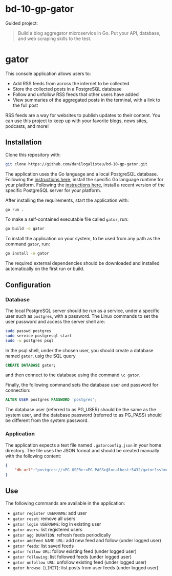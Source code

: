 # bd-10-gp-gator

Guided project:
> Build a blog aggregator microservice in Go. Put your API, database, and web scraping skills to the test.

# gator

This console application allows users to:
* Add RSS feeds from across the internet to be collected
* Store the collected posts in a PostgreSQL database
* Follow and unfollow RSS feeds that other users have added
* View summaries of the aggregated posts in the terminal, with a link to the full post

RSS feeds are a way for websites to publish updates to their content. You can use this project to keep up with your favorite blogs, news sites, podcasts, and more!

## Installation

Clone this repository with:

```bash
git clone https://github.com/danilogalisteu/bd-10-gp-gator.git
```

The application uses the Go language and a local PostgreSQL database.
Following the [instructions here](https://go.dev/doc/install), install the specific Go language runtime for your platform.
Following the [instructions here](https://www.postgresql.org/download/), install a recent version of the specific PostgreSQL server for your platform.

After installing the requirements, start the application with:

```bash
go run .
```

To make a self-contained executable file called `gator`, run:

```bash
go build -o gator
```

To install the application on your system, to be used from any path as the command `gator`, run:

```bash
go install -o gator
```

The required external dependencies should be downloaded and installed automatically on the first run or build.

## Configuration

### Database

The local PostgreSQL server should be run as a service, under a specific user such as `postgres`, with a password.
The Linux commands to set the user password and access the server shell are:
```bash
sudo passwd postgres
sudo service postgresql start
sudo -u postgres psql
```

In the psql shell, under the chosen user, you should create a database named `gator`, usig the SQL query
```sql
CREATE DATABASE gator;
```
and then connect to the database using the command `\c gator`.

Finally, the following command sets the database user and password for connection:
```sql
ALTER USER postgres PASSWORD 'postgres';
```
The database user (referred to as PG_USER) should be the same as the system user, and the database password (referred to as PG_PASS) should be different from the system password.

### Application

The application expects a text file named `.gatorconfig.json` in your home directory.
The file uses the JSON format and should be created manually with the following content:
```json
{
    "db_url":"postgres://<PG_USER>:<PG_PASS>@localhost:5432/gator?sslmode=disable"
}
```

## Use

The following commands are available in the application:

* `gator register USERNAME`: add user
* `gator reset`: remove all users
* `gator login USERNAME`: log in existing user
* `gator users`: list registered users
* `gator agg DURATION`: refresh feeds periodically
* `gator addfeed NAME URL`: add new feed and follow (under logged user)
* `gator feeds`: list saved feeds
* `gator follow URL`: follow existing feed (under logged user)
* `gator following`: list followed feeds (under logged user)
* `gator unfollow URL`: unfollow existing feed (under logged user)
* `gator browse [LIMIT]`: list posts from user feeds (under logged user)
